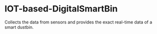 # IOT-based-DigitalSmartBin
Collects the data from sensors and provides the exact real-time data of a smart dustbin.
